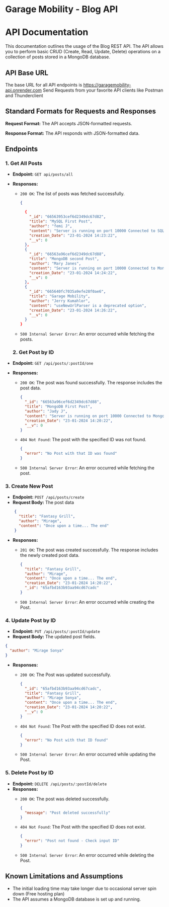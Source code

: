 # Garage Mobility - Blog API


# API Documentation

This documentation outlines the usage of the Blog REST API. The API allows you to perform basic CRUD (Create, Read, Update, Delete) operations on a collection of posts stored in a MongoDB database.

## API Base URL

The base URL for all API endpoints is https://garagemobility-api.onrender.com
Send Requests from your favorite API clients like Postman and Thunderclient

## Standard Formats for Requests and Responses

**Request Format:** The API accepts JSON-formatted requests.

**Response Format:** The API responds with JSON-formatted data.

## Endpoints


### 1. Get All Posts

- **Endpoint:** `GET api/posts/all`
- **Responses:**
  - `200 OK`: The list of posts was fetched successfully.

    ```json
    {
  
      {
        "_id": "66563953cef6d2349dc67d82",
        "title": "MySQL First Post",
        "author": "femi J",
        "content": "Server is running on port 10000 Connected to SQL server Successfully",
        "creation_Date": "23-01-2024 14:23:22",
        "__v": 0
      },
      {
        "_id": "66563a96cef6d2349dc67d88",
        "title": "MongoDB second Post",
        "author": "Mary Janes",
        "content": "Server is running on port 10000 Connected to MongoDB Successfully",
        "creation_Date": "23-01-2024 14:24:22",
        "__v": 0
      },
      {
        "_id": "665640fc7035a9efe28f0ae6",
        "title": "Garage Mobility",
        "author": "Jerry Kumahlor",
        "content": "useNewUrlParser is a deprecated option",
        "creation_Date": "23-01-2024 14:26:22",
        "__v": 0
      }
    }
    ```

  - `500 Internal Server Error`: An error occurred while fetching the posts.


  ### 2. Get Post by ID

- **Endpoint:** `GET /api/posts/:postId/one`
- **Responses:**
  - `200 OK`: The post was found successfully. The response includes the post data.

    ```json
    {
      "_id": "66563a96cef6d2349dc67d88",
      "title": "MongoDB First Post",
      "author": "Jady J",
      "content": "Server is running on port 10000 Connected to MongoDB Successfully",
      "creation_Date": "23-01-2024 14:20:22",
      "__v": 0
    }
    ```

  - `404 Not Found`: The post with the specified ID was not found.

    ```json
    {
      "error": "No Post with that ID was found"
    }
    ```

  - `500 Internal Server Error`: An error occurred while fetching the post.



 ### 3. Create New Post

- **Endpoint:** `POST /api/posts/create`
- **Request Body:** The post data 
```json
    {
      "title": "Fantasy Grill",
      "author": "Mirage", 
      "content": "Once upon a time... The end"
    }

```
- **Responses:**
  - `201 OK`: The post was created successfully. The response includes the newly created post data.

    ```json
    {
      "title": "Fantasy Grill",
      "author": "Mirage",
      "content": "Once upon a time... The end",
      "creation_Date": "23-01-2024 14:20:22",
      "_id": "65afbd163b93aa94cd67cadc"
    }
    ```
  - `500 Internal Server Error`: An error occurred while creating the Post.


### 4. Update Post by ID

- **Endpoint:** `PUT /api/posts/:postId/update`
- **Request Body:** The updated post fields.
```json
{
  "author": "Mirage Sonya"
}

```
- **Responses:**
  - `200 OK`: The Post was updated successfully.

    ```json
    {
      "_id": "65afbd163b93aa94cd67cadc",
      "title": "Fantasy Grill",
      "author": "Mirage Sonya",
      "content": "Once upon a time... The end",
      "creation_Date": "23-01-2024 14:20:22",
      "__v": 0
    }
    ```


  - `404 Not Found`: The Post with the specified ID does not exist.


    ```json
    {
      "error": "No Post with that ID found"
    }
    ```
  - `500 Internal Server Error`: An error occurred while updating the Post.

### 5. Delete Post by ID

- **Endpoint:** `DELETE /api/posts/:postId/delete`
- **Responses:**
  - `200 OK`: The post was deleted successfully.

    ```json
    {
      "message": "Post deleted successfully"
    }
    ```

  - `404 Not Found`: The Post with the specified ID does not exist.

    ```json
    {
      "error": "Post not found - Check input ID"
    }
    ```
  - `500 Internal Server Error`: An error occurred while deleting the Post.




## Known Limitations and Assumptions

- The initial loading time may take longer due to occasional server spin down (Free hosting plan)
- The API assumes a MongoDB database is set up and running.

